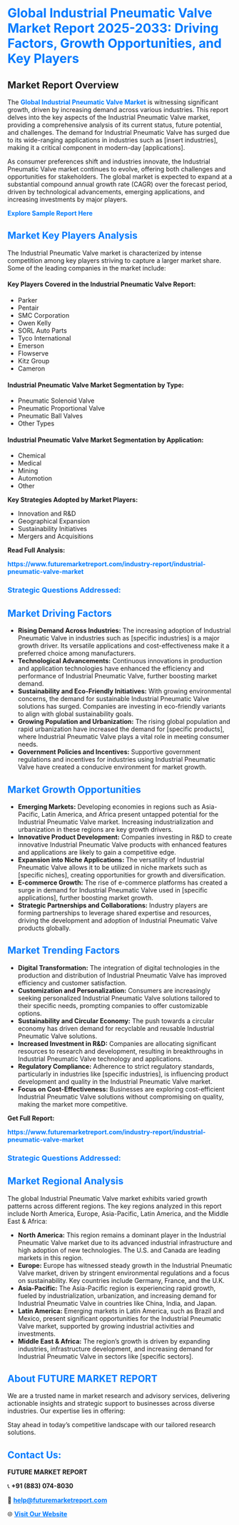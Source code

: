 <h1 style="color: #007BFF;">Global Industrial Pneumatic Valve Market Report 2025-2033: Driving Factors, Growth Opportunities, and Key Players</h1>

<section id="overview">
<h2>Market Report Overview</h2>
<p>The <a href="https://www.futuremarketreport.com/industry-report/industrial-pneumatic-valve-market" style="color: #007BFF; text-decoration: none;"><strong>Global Industrial Pneumatic Valve Market</strong></a> is witnessing significant growth, driven by increasing demand across various industries. This report delves into the key aspects of the Industrial Pneumatic Valve market, providing a comprehensive analysis of its current status, future potential, and challenges. The demand for Industrial Pneumatic Valve has surged due to its wide-ranging applications in industries such as [insert industries], making it a critical component in modern-day [applications].</p>
<p>As consumer preferences shift and industries innovate, the Industrial Pneumatic Valve market continues to evolve, offering both challenges and opportunities for stakeholders. The global market is expected to expand at a substantial compound annual growth rate (CAGR) over the forecast period, driven by technological advancements, emerging applications, and increasing investments by major players.</p>
</section>

<section id="overview">
<p><a href="https://www.futuremarketreport.com/request-sample/reportId=59586" style="color: #007BFF; text-decoration: none;"><strong>Explore Sample Report Here</strong></a></p>
</section>

<section id="key-players">
<h2 style="color: #007BFF;">Market Key Players Analysis</h2>
<p>The Industrial Pneumatic Valve market is characterized by intense competition among key players striving to capture a larger market share. Some of the leading companies in the market include:</p>
<h4>Key Players Covered in the Industrial Pneumatic Valve Report:</h4>
<ul><li>Parker</li><li>Pentair</li><li>SMC Corporation</li><li>Owen Kelly</li><li>SORL Auto Parts</li><li>Tyco International</li><li>Emerson</li><li>Flowserve</li><li>Kitz Group</li><li>Cameron</li></ul>
<h4>Industrial Pneumatic Valve Market Segmentation by Type:</h4>
<ul><li>Pneumatic Solenoid Valve</li><li>Pneumatic Proportional Valve</li><li>Pneumatic Ball Valves</li><li>Other Types</li></ul>

<h4>Industrial Pneumatic Valve Market Segmentation by Application:</h4>
<ul><li>Chemical</li><li>Medical</li><li>Mining</li><li>Automotion</li><li>Other</li></ul>
<p><strong>Key Strategies Adopted by Market Players:</strong></p>
<ul>
<li>Innovation and R&D</li>
<li>Geographical Expansion</li>
<li>Sustainability Initiatives</li>
<li>Mergers and Acquisitions</li>
</ul>
</section>

<section>
<p><strong>Read Full Analysis: </strong></p><a href="https://www.futuremarketreport.com/industry-report/industrial-pneumatic-valve-market" style="color: #007BFF; text-decoration: none;"><strong>https://www.futuremarketreport.com/industry-report/industrial-pneumatic-valve-market</strong></a>
<h3 style="color: #007BFF;">Strategic Questions Addressed:</h3>
</section>

<section id="driving-factors">
<h2 style="color: #007BFF;">Market Driving Factors</h2>
<ul>
<li><strong>Rising Demand Across Industries:</strong> The increasing adoption of Industrial Pneumatic Valve in industries such as [specific industries] is a major growth driver. Its versatile applications and cost-effectiveness make it a preferred choice among manufacturers.</li>
<li><strong>Technological Advancements:</strong> Continuous innovations in production and application technologies have enhanced the efficiency and performance of Industrial Pneumatic Valve, further boosting market demand.</li>
<li><strong>Sustainability and Eco-Friendly Initiatives:</strong> With growing environmental concerns, the demand for sustainable Industrial Pneumatic Valve solutions has surged. Companies are investing in eco-friendly variants to align with global sustainability goals.</li>
<li><strong>Growing Population and Urbanization:</strong> The rising global population and rapid urbanization have increased the demand for [specific products], where Industrial Pneumatic Valve plays a vital role in meeting consumer needs.</li>
<li><strong>Government Policies and Incentives:</strong> Supportive government regulations and incentives for industries using Industrial Pneumatic Valve have created a conducive environment for market growth.</li>
</ul>
</section>

<section id="growth-opportunities">
<h2 style="color: #007BFF;">Market Growth Opportunities</h2>
<ul>
<li><strong>Emerging Markets:</strong> Developing economies in regions such as Asia-Pacific, Latin America, and Africa present untapped potential for the Industrial Pneumatic Valve market. Increasing industrialization and urbanization in these regions are key growth drivers.</li>
<li><strong>Innovative Product Development:</strong> Companies investing in R&D to create innovative Industrial Pneumatic Valve products with enhanced features and applications are likely to gain a competitive edge.</li>
<li><strong>Expansion into Niche Applications:</strong> The versatility of Industrial Pneumatic Valve allows it to be utilized in niche markets such as [specific niches], creating opportunities for growth and diversification.</li>
<li><strong>E-commerce Growth:</strong> The rise of e-commerce platforms has created a surge in demand for Industrial Pneumatic Valve used in [specific applications], further boosting market growth.</li>
<li><strong>Strategic Partnerships and Collaborations:</strong> Industry players are forming partnerships to leverage shared expertise and resources, driving the development and adoption of Industrial Pneumatic Valve products globally.</li>
</ul>
</section>

<section id="trending-factors">
<h2 style="color: #007BFF;">Market Trending Factors</h2>
<ul>
<li><strong>Digital Transformation:</strong> The integration of digital technologies in the production and distribution of Industrial Pneumatic Valve has improved efficiency and customer satisfaction.</li>
<li><strong>Customization and Personalization:</strong> Consumers are increasingly seeking personalized Industrial Pneumatic Valve solutions tailored to their specific needs, prompting companies to offer customizable options.</li>
<li><strong>Sustainability and Circular Economy:</strong> The push towards a circular economy has driven demand for recyclable and reusable Industrial Pneumatic Valve solutions.</li>
<li><strong>Increased Investment in R&D:</strong> Companies are allocating significant resources to research and development, resulting in breakthroughs in Industrial Pneumatic Valve technology and applications.</li>
<li><strong>Regulatory Compliance:</strong> Adherence to strict regulatory standards, particularly in industries like [specific industries], is influencing product development and quality in the Industrial Pneumatic Valve market.</li>
<li><strong>Focus on Cost-Effectiveness:</strong> Businesses are exploring cost-efficient Industrial Pneumatic Valve solutions without compromising on quality, making the market more competitive.</li>
</ul>
</section>

<section>
<p><strong>Get Full Report: </strong></p><a href="https://www.futuremarketreport.com/industry-report/industrial-pneumatic-valve-market" style="color: #007BFF; text-decoration: none;"><strong>https://www.futuremarketreport.com/industry-report/industrial-pneumatic-valve-market</strong></a>
<h3 style="color: #007BFF;">Strategic Questions Addressed:</h3>
</section>


<section id="regional-analysis">
<h2 style="color: #007BFF;">Market Regional Analysis</h2>
<p>The global Industrial Pneumatic Valve market exhibits varied growth patterns across different regions. The key regions analyzed in this report include North America, Europe, Asia-Pacific, Latin America, and the Middle East & Africa:</p>
<ul>
<li><strong>North America:</strong> This region remains a dominant player in the Industrial Pneumatic Valve market due to its advanced industrial infrastructure and high adoption of new technologies. The U.S. and Canada are leading markets in this region.</li>
<li><strong>Europe:</strong> Europe has witnessed steady growth in the Industrial Pneumatic Valve market, driven by stringent environmental regulations and a focus on sustainability. Key countries include Germany, France, and the U.K.</li>
<li><strong>Asia-Pacific:</strong> The Asia-Pacific region is experiencing rapid growth, fueled by industrialization, urbanization, and increasing demand for Industrial Pneumatic Valve in countries like China, India, and Japan.</li>
<li><strong>Latin America:</strong> Emerging markets in Latin America, such as Brazil and Mexico, present significant opportunities for the Industrial Pneumatic Valve market, supported by growing industrial activities and investments.</li>
<li><strong>Middle East & Africa:</strong> The region’s growth is driven by expanding industries, infrastructure development, and increasing demand for Industrial Pneumatic Valve in sectors like [specific sectors].</li>
</ul>
</section>

<footer>
<h2 style="color: #007BFF;">About FUTURE MARKET REPORT</h2>
<p>We are a trusted name in market research and advisory services, delivering actionable insights and strategic support to businesses across diverse industries. Our expertise lies in offering:</p>

<p>Stay ahead in today’s competitive landscape with our tailored research solutions.</p>

<h2 style="color: #007BFF;">Contact Us:</h2>
<p><strong>FUTURE MARKET REPORT</strong></p>
<p>📞 <strong>+91 (883) 074-8030</strong></p>
<p>📧 <strong><a href="mailto:help@futuremarketreport.com" style="color: #007BFF;">help@futuremarketreport.com</a></strong></p>
<p>🌐 <strong><a href="https://www.futuremarketreport.com/" style="color: #007BFF;">Visit Our Website</a></strong></p>
</footer>